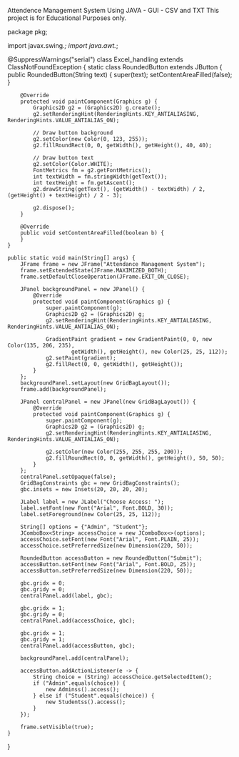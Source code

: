 Attendence Management System 
Using JAVA - GUI - CSV and TXT
This project is for Educational Purposes only.




package pkg;

import javax.swing.*;
import java.awt.*;

@SuppressWarnings("serial")
class Excel_handling extends ClassNotFoundException {
	static class RoundedButton extends JButton {
        public RoundedButton(String text) {
            super(text);
            setContentAreaFilled(false);
        }

        @Override
        protected void paintComponent(Graphics g) {
            Graphics2D g2 = (Graphics2D) g.create();
            g2.setRenderingHint(RenderingHints.KEY_ANTIALIASING, RenderingHints.VALUE_ANTIALIAS_ON);

            // Draw button background
            g2.setColor(new Color(0, 123, 255));
            g2.fillRoundRect(0, 0, getWidth(), getHeight(), 40, 40);

            // Draw button text
            g2.setColor(Color.WHITE);
            FontMetrics fm = g2.getFontMetrics();
            int textWidth = fm.stringWidth(getText());
            int textHeight = fm.getAscent();
            g2.drawString(getText(), (getWidth() - textWidth) / 2, (getHeight() + textHeight) / 2 - 3);

            g2.dispose();
        }

        @Override
        public void setContentAreaFilled(boolean b) {
        }
    }

	public static void main(String[] args) {
        JFrame frame = new JFrame("Attendance Management System");
        frame.setExtendedState(JFrame.MAXIMIZED_BOTH);
        frame.setDefaultCloseOperation(JFrame.EXIT_ON_CLOSE);

        JPanel backgroundPanel = new JPanel() {
            @Override
            protected void paintComponent(Graphics g) {
                super.paintComponent(g);
                Graphics2D g2 = (Graphics2D) g;
                g2.setRenderingHint(RenderingHints.KEY_ANTIALIASING, RenderingHints.VALUE_ANTIALIAS_ON);

                GradientPaint gradient = new GradientPaint(0, 0, new Color(135, 206, 235),
                        getWidth(), getHeight(), new Color(25, 25, 112));
                g2.setPaint(gradient);
                g2.fillRect(0, 0, getWidth(), getHeight());
            }
        };
        backgroundPanel.setLayout(new GridBagLayout());
        frame.add(backgroundPanel);

        JPanel centralPanel = new JPanel(new GridBagLayout()) {
            @Override
            protected void paintComponent(Graphics g) {
                super.paintComponent(g);
                Graphics2D g2 = (Graphics2D) g;
                g2.setRenderingHint(RenderingHints.KEY_ANTIALIASING, RenderingHints.VALUE_ANTIALIAS_ON);

                g2.setColor(new Color(255, 255, 255, 200));
                g2.fillRoundRect(0, 0, getWidth(), getHeight(), 50, 50);
            }
        };
        centralPanel.setOpaque(false); 
        GridBagConstraints gbc = new GridBagConstraints();
        gbc.insets = new Insets(20, 20, 20, 20);

        JLabel label = new JLabel("Choose Access: ");
        label.setFont(new Font("Arial", Font.BOLD, 30));
        label.setForeground(new Color(25, 25, 112));

        String[] options = {"Admin", "Student"};
        JComboBox<String> accessChoice = new JComboBox<>(options);
        accessChoice.setFont(new Font("Arial", Font.PLAIN, 25));
        accessChoice.setPreferredSize(new Dimension(220, 50));

        RoundedButton accessButton = new RoundedButton("Submit");
        accessButton.setFont(new Font("Arial", Font.BOLD, 25));
        accessButton.setPreferredSize(new Dimension(220, 50));

        gbc.gridx = 0;
        gbc.gridy = 0;
        centralPanel.add(label, gbc);

        gbc.gridx = 1;
        gbc.gridy = 0;
        centralPanel.add(accessChoice, gbc);

        gbc.gridx = 1;
        gbc.gridy = 1;
        centralPanel.add(accessButton, gbc);

        backgroundPanel.add(centralPanel);

        accessButton.addActionListener(e -> {
            String choice = (String) accessChoice.getSelectedItem();
            if ("Admin".equals(choice)) {
                new Adminss().access();
            } else if ("Student".equals(choice)) {
                new Studentss().access();
            }
        });

        frame.setVisible(true);
    }
}
